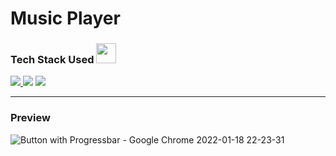 # Music Player
<h3> Tech Stack Used <img src = "https://media2.giphy.com/media/QssGEmpkyEOhBCb7e1/giphy.gif?cid=ecf05e47a0n3gi1bfqntqmob8g9aid1oyj2wr3ds3mg700bl&rid=giphy.gif" width = 32px> </h3>
<p align="left"> <a href="https://www.w3.org/html/" target="_blank"> <img src="https://img.icons8.com/color/48/000000/html-5--v1.png"/> <a href="https://www.w3schools.com/css/" target="_blank"><img src="https://img.icons8.com/color/48/000000/css3.png"/></a>   
<img src="https://img.icons8.com/color/48/000000/javascript--v1.png"/></p>
<hr>

### Preview
![Button with Progressbar - Google Chrome 2022-01-18 22-23-31](https://user-images.githubusercontent.com/82764912/150049700-3749624c-f4c8-4c0b-96db-f9c21f24c757.gif)
